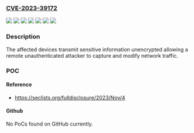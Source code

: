 ### [CVE-2023-39172](https://cve.mitre.org/cgi-bin/cvename.cgi?name=CVE-2023-39172)
![](https://img.shields.io/static/v1?label=Product&message=Storage%20Box%20V1&color=blue)
![](https://img.shields.io/static/v1?label=Product&message=Storage%20Box%20V2&color=blue)
![](https://img.shields.io/static/v1?label=Product&message=Storage%20Box%20V3&color=blue)
![](https://img.shields.io/static/v1?label=Version&message=V1%20&color=brightgreen)
![](https://img.shields.io/static/v1?label=Version&message=V2%20&color=brightgreen)
![](https://img.shields.io/static/v1?label=Version&message=V3%20&color=brightgreen)
![](https://img.shields.io/static/v1?label=Vulnerability&message=CWE-319%20Cleartext%20Transmission%20of%20Sensitive%20Information&color=brightgreen)

### Description

The affected devices transmit sensitive information unencrypted allowing a remote unauthenticated attacker to capture and modify network traffic.

### POC

#### Reference
- https://seclists.org/fulldisclosure/2023/Nov/4

#### Github
No PoCs found on GitHub currently.

